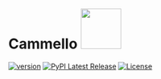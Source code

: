 # Cammello <img src="https://raw.githubusercontent.com/LucaMingarelli/cammello/master/cammello/res/cammello.png"  width="80">

[![version](https://img.shields.io/badge/version-0.0.1-success.svg)](#)
[![PyPI Latest Release](https://img.shields.io/pypi/v/cammello.svg)](https://pypi.org/project/cammello/)
[![License](https://img.shields.io/pypi/l/cammello.svg)](https://github.com/LucaMingarelli/cammello/blob/master/LICENSE.txt)

[//]: # ([![Downloads]&#40;https://static.pepy.tech/personalized-badge/cammello?period=total&units=international_system&left_color=grey&right_color=blue&left_text=Downloads&#41;]&#40;https://pepy.tech/project/cammello&#41;)

